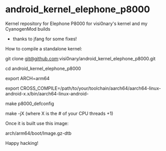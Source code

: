 # android_kernel_elephone_p8000
Kernel repository for Elephone P8000 for visi0nary's kernel and my CyanogenMod builds
* thanks to jfang for some fixes!


How to compile a standalone kernel:

git clone git@github.com:visi0nary/android_kernel_elephone_p8000.git

cd android_kernel_elephone_p8000

export ARCH=arm64

export CROSS_COMPILE=/path/to/your/toolchain/aarch64/aarch64-linux-android-x.x/bin/aarch64-linux-android-

make p8000_defconfig

make -jX (where X is the # of your CPU threads +1)


Once it is built use this image:

arch/arm64/boot/Image.gz-dtb



Happy hacking!

